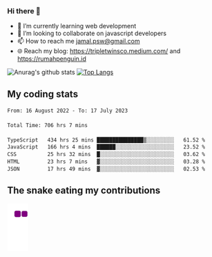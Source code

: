 ### Hi there 👋

<!--
**padepokanpenguin/padepokanpenguin** is a ✨ _special_ ✨ repository because its `README.md` (this file) appears on your GitHub profile.
-->

- 🌱 I’m currently learning  web development
- 👯 I’m looking to collaborate on javascript developers
- 📫 How to reach me jamal.psw@gmail.com
- 🌐 Reach my blog:
   https://tripletwinsco.medium.com/ and
   https://rumahpenguin.id

![Anurag's github stats](https://github-readme-stats.vercel.app/api?username=padepokanpenguin&count_private=true&disable_animations=false&show_icons=true&theme=default)
[![Top Langs](https://github-readme-stats.vercel.app/api/top-langs/?username=padepokanpenguin&theme=default&layout=compact)](https://github.com/padepokanpenguin)

## My coding stats

<!--START_SECTION:waka-->

```txt
From: 16 August 2022 - To: 17 July 2023

Total Time: 706 hrs 7 mins

TypeScript   434 hrs 25 mins ███████████████▒░░░░░░░░░   61.52 %
JavaScript   166 hrs 4 mins  ██████░░░░░░░░░░░░░░░░░░░   23.52 %
CSS          25 hrs 32 mins  █░░░░░░░░░░░░░░░░░░░░░░░░   03.62 %
HTML         23 hrs 7 mins   ▓░░░░░░░░░░░░░░░░░░░░░░░░   03.28 %
JSON         17 hrs 49 mins  ▓░░░░░░░░░░░░░░░░░░░░░░░░   02.53 %
```

<!--END_SECTION:waka-->


## The snake eating my contributions
![snake gif](https://github.com/padepokanpenguin/padepokanpenguin/blob/output/github-contribution-grid-snake.gif)
